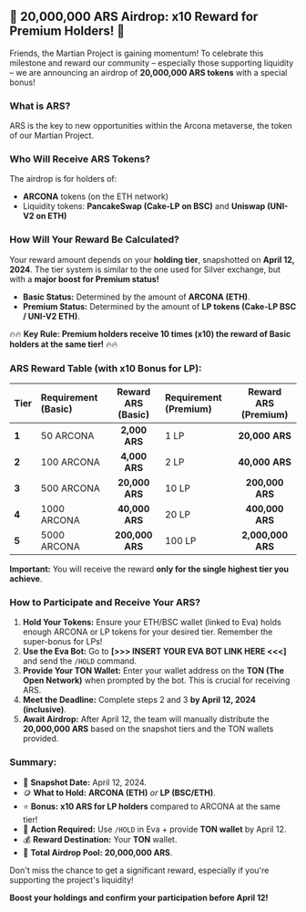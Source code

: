 ## 🚀 20,000,000 ARS Airdrop: x10 Reward for Premium Holders! 🚀

Friends, the Martian Project is gaining momentum! To celebrate this milestone and reward our community – especially those supporting liquidity – we are announcing an airdrop of **20,000,000 ARS tokens** with a special bonus!

### What is ARS?

ARS is the key to new opportunities within the Arcona metaverse, the token of our Martian Project.

### Who Will Receive ARS Tokens?

The airdrop is for holders of:
*   **ARCONA** tokens (on the ETH network)
*   Liquidity tokens: **PancakeSwap (Cake-LP on BSC)** and **Uniswap (UNI-V2 on ETH)**

### How Will Your Reward Be Calculated?

Your reward amount depends on your **holding tier**, snapshotted on **April 12, 2024**. The tier system is similar to the one used for Silver exchange, but with a **major boost for Premium status!**

*   **Basic Status:** Determined by the amount of **ARCONA (ETH)**.
*   **Premium Status:** Determined by the amount of **LP tokens (Cake-LP BSC / UNI-V2 ETH)**.

🔥🔥 **Key Rule: Premium holders receive 10 times (x10) the reward of Basic holders at the same tier!** 🔥🔥

### ARS Reward Table (with x10 Bonus for LP):

| Tier  | Requirement (Basic) | Reward ARS (Basic) | Requirement (Premium) | Reward ARS (Premium) |
| :---- | :-------------------- | :-----------------: | :-------------------- | :-------------------: |
| **1** | 50 ARCONA             |    **2,000 ARS**    | 1 LP                  |    **20,000 ARS**     |
| **2** | 100 ARCONA            |    **4,000 ARS**    | 2 LP                  |    **40,000 ARS**     |
| **3** | 500 ARCONA            |   **20,000 ARS**    | 10 LP                 |   **200,000 ARS**     |
| **4** | 1000 ARCONA           |   **40,000 ARS**    | 20 LP                 |   **400,000 ARS**     |
| **5** | 5000 ARCONA           |  **200,000 ARS**    | 100 LP                | **2,000,000 ARS**     |

**Important:** You will receive the reward **only for the single highest tier you achieve**.

### How to Participate and Receive Your ARS?

1.  **Hold Your Tokens:** Ensure your ETH/BSC wallet (linked to Eva) holds enough ARCONA or LP tokens for your desired tier. Remember the super-bonus for LPs!
2.  **Use the Eva Bot:** Go to **[>>> INSERT YOUR EVA BOT LINK HERE <<<]** and send the `/HOLD` command.
3.  **Provide Your TON Wallet:** Enter your wallet address on the **TON (The Open Network)** when prompted by the bot. This is crucial for receiving ARS.
4.  **Meet the Deadline:** Complete steps 2 and 3 **by April 12, 2024 (inclusive)**.
5.  **Await Airdrop:** After April 12, the team will manually distribute the **20,000,000 ARS** based on the snapshot tiers and the TON wallets provided.

### Summary:

*   📅 **Snapshot Date:** April 12, 2024.
*   🪙 **What to Hold:** **ARCONA (ETH)** *or* **LP (BSC/ETH)**.
*   ⭐️ **Bonus:** **x10 ARS for LP holders** compared to ARCONA at the same tier!
*   🤖 **Action Required:** Use `/HOLD` in Eva + provide **TON wallet** by April 12.
*   💰 **Reward Destination:** Your **TON** wallet.
*   🎁 **Total Airdrop Pool:** **20,000,000 ARS**.

Don't miss the chance to get a significant reward, especially if you're supporting the project's liquidity!

**Boost your holdings and confirm your participation before April 12!**
